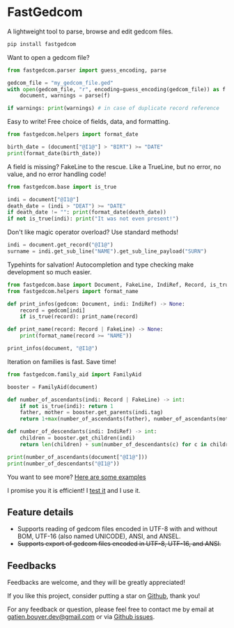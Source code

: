 # FastGedcom

A lightweight tool to parse, browse and edit gedcom files.

```bash
pip install fastgedcom
```

Want to open a gedcom file?
```python
from fastgedcom.parser import guess_encoding, parse

gedcom_file = "my_gedcom_file.ged"
with open(gedcom_file, "r", encoding=guess_encoding(gedcom_file)) as f:
	document, warnings = parse(f)

if warnings: print(warnings) # in case of duplicate record reference
```


Easy to write! Free choice of fields, data, and formatting.
```python
from fastgedcom.helpers import format_date

birth_date = (document["@I1@"] > "BIRT") >= "DATE"
print(format_date(birth_date))
```

A field is missing? FakeLine to the rescue. Like a TrueLine, but no error, no value, and no error handling code!
```python
from fastgedcom.base import is_true

indi = document["@I1@"]
death_date = (indi > "DEAT") >= "DATE"
if death_date != "": print(format_date(death_date)) 
if not is_true(indi): print("It was not even present!")
```

Don't like magic operator overload? Use standard methods!
```python
indi = document.get_record("@I1@")
surname = indi.get_sub_line("NAME").get_sub_line_payload("SURN")
```

Typehints for salvation! Autocompletion and type checking make development so much easier.
```python
from fastgedcom.base import Document, FakeLine, IndiRef, Record, is_true
from fastgedcom.helpers import format_name

def print_infos(gedcom: Document, indi: IndiRef) -> None:
	record = gedcom[indi]
	if is_true(record): print_name(record)

def print_name(record: Record | FakeLine) -> None:
	print(format_name(record >= "NAME"))

print_infos(document, "@I1@")
```

Iteration on families is fast. Save time!
```python
from fastgedcom.family_aid import FamilyAid

booster = FamilyAid(document)

def number_of_ascendants(indi: Record | FakeLine) -> int:
	if not is_true(indi): return 1
	father, mother = booster.get_parents(indi.tag)
	return 1+max(number_of_ascendants(father), number_of_ascendants(mother))

def number_of_descendants(indi: IndiRef) -> int:
	children = booster.get_children(indi)
	return len(children) + sum(number_of_descendants(c) for c in children)

print(number_of_ascendants(document["@I1@"]))
print(number_of_descendants("@I1@"))
```

You want to see more? [Here are some examples](https://github.com/GatienBouyer/fastgedcom/tree/main/examples)

I promise you it is efficient! I [test it](https://github.com/GatienBouyer/fastgedcom/tree/main/benchmarks) and I use it.



## Feature details

- Supports reading of gedcom files encoded in UTF-8 with and without BOM, UTF-16 (also named UNICODE), ANSI, and ANSEL.
- ~~Supports export of gedcom files encoded in UTF-8, UTF-16, and ANSI.~~

## Feedbacks

Feedbacks are welcome, and they will be greatly appreciated!

If you like this project, consider putting a star on [Github](https://github.com/GatienBouyer/fastgedcom), thank you!

For any feedback or question, please feel free to contact me by email at gatien.bouyer.dev@gmail.com or via [Github issues](https://github.com/GatienBouyer/fastgedcom/issues).
